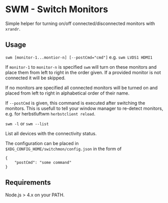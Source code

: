 # SWM - Switch Monitors

Simple helper for turning on/off connected/disconnected monitors with `xrandr`.

## Usage
`swm [monitor-1...montior-n] [--postCmd="cmd"]` e.g. `swm LVDS1 HDMI1`

If `monitor-1` to `monitor-n` is specified `swm` will turn on these monitors
and place them from left to right in the order given. If a provided monitor is
not connected it will be skipped.

If no monitors are specified all connected monitors will be turned on and
placed from left to right in alphabetical order of their name.

If `--postCmd` is given, this command is executed after switching the monitors.
This is usefull to tell your window manager to re-detect monitors, e.g. for
herbstluftwm `herbstclient reload`.

`swm -l` or `swm --list`

List all devices with the connectivity status.

The configuration can be placed in `$XDG_CONFIG_HOME/switchmon/config.json` in
the form of

```
{
    "postCmd": "some command"
}
```

## Requirements

Node.js > 4.x on your PATH.
